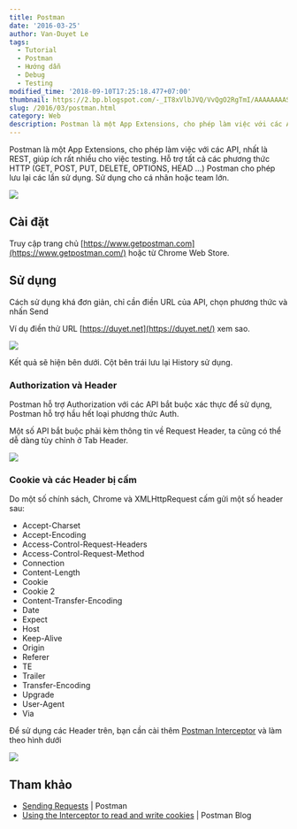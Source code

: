 ```yaml
---
title: Postman
date: '2016-03-25'
author: Van-Duyet Le
tags:
  - Tutorial
  - Postman
  - Hướng dẫn
  - Debug
  - Testing
modified_time: '2018-09-10T17:25:18.477+07:00'
thumbnail: https://2.bp.blogspot.com/-_IT8xVlbJVQ/VvQgO2RgTmI/AAAAAAAASS4/xik1F1ISkUYBey672mAIh7uK0o4vvEJoA/s1600/postman-logo%252Btext-320x132.png
slug: /2016/03/postman.html
category: Web
description: Postman là một App Extensions, cho phép làm việc với các API, nhất là REST, giúp ích rất nhiều cho việc testing. Hỗ trợ tất cả các phương thức HTTP (GET, POST, PUT, DELETE, OPTIONS, HEAD ...). Postman cho phép lưu lại các lần sử dụng. Sử dụng cho cá nhân hoặc team lớn.
---
```


Postman là một App Extensions, cho phép làm việc với các API, nhất là REST, giúp ích rất nhiều cho việc testing. Hỗ trợ tất cả các phương thức HTTP (GET, POST, PUT, DELETE, OPTIONS, HEAD ...)
Postman cho phép lưu lại các lần sử dụng. Sử dụng cho cá nhân hoặc team lớn.

[![](https://2.bp.blogspot.com/-_IT8xVlbJVQ/VvQgO2RgTmI/AAAAAAAASS4/xik1F1ISkUYBey672mAIh7uK0o4vvEJoA/s400/postman-logo%252Btext-320x132.png)](https://blog.duyet.net/2016/03/postman.html)

## Cài đặt

Truy cập trang chủ [https://www.getpostman.com](https://www.getpostman.com/) hoặc từ Chrome Web Store.

## Sử dụng

Cách sử dụng khá đơn giản, chỉ cần điền URL của API, chọn phương thức và nhấn Send

Ví dụ điền thử URL [https://duyet.net](https://duyet.net/) xem sao.

[![](https://4.bp.blogspot.com/-La2xNxeYjtg/VvQhTkg-iKI/AAAAAAAASS8/-FheKuYZa08Z1Ds0fQDKhceLklGZmTpBA/s1600/Screenshot%2Bfrom%2B2016-03-25%2B00-17-20.png)](https://4.bp.blogspot.com/-La2xNxeYjtg/VvQhTkg-iKI/AAAAAAAASS8/-FheKuYZa08Z1Ds0fQDKhceLklGZmTpBA/s1600/Screenshot%2Bfrom%2B2016-03-25%2B00-17-20.png)

Kết quả sẽ hiện bên dưới. Cột bên trái lưu lại History sử dụng.

### Authorization và Header

Postman hỗ trợ Authorization với các API bắt buộc xác thực để sử dụng, Postman hỗ trợ hầu hết loại phương thức Auth.

Một số API bắt buộc phải kèm thông tin về Request Header, ta cũng có thể dễ dàng tùy chỉnh ở Tab Header.

![](https://1.bp.blogspot.com/-GVWBo-_Za48/VvQiSjTbBUI/AAAAAAAASTA/1fX2G9D-rvgg7ce9tOFyD_1_VeX2IWksg/s1600/Screenshot%2Bfrom%2B2016-03-25%2B00-21-10.png)

### Cookie và các Header bị cấm

Do một số chính sách, Chrome và XMLHttpRequest cấm gửi một số header sau:

- Accept-Charset
- Accept-Encoding
- Access-Control-Request-Headers
- Access-Control-Request-Method
- Connection
- Content-Length
- Cookie
- Cookie 2
- Content-Transfer-Encoding
- Date
- Expect
- Host
- Keep-Alive
- Origin
- Referer
- TE
- Trailer
- Transfer-Encoding
- Upgrade
- User-Agent
- Via

Để sử dụng các Header trên, bạn cần cài thêm [Postman Interceptor](https://chrome.google.com/webstore/detail/postman-interceptor/aicmkgpgakddgnaphhhpliifpcfhicfo) và làm theo hình dưới

![](https://4.bp.blogspot.com/-1JsE6oTzZok/VvQjaKPlp6I/AAAAAAAASTM/0BB75TR0P-g1urH5yadPy_Kg-3ri_vOLg/s1600/32.png)

## Tham khảo

- [Sending Requests](https://www.getpostman.com/docs/requests) | Postman
- [Using the Interceptor to read and write cookies](http://blog.getpostman.com/2014/11/28/using-the-interceptor-to-read-and-write-cookies/) | Postman Blog
